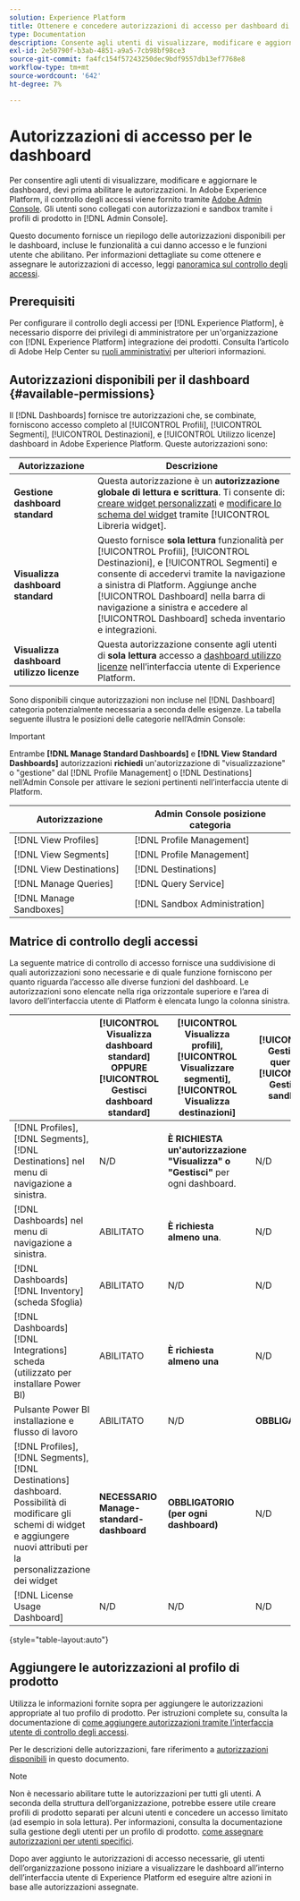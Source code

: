 ```yaml
---
solution: Experience Platform
title: Ottenere e concedere autorizzazioni di accesso per dashboard di Experience Platform
type: Documentation
description: Consente agli utenti di visualizzare, modificare e aggiornare dashboard di Experience Platform tramite Adobe Admin Console.
exl-id: 2e50790f-b3ab-4851-a9a5-7cb98bf98ce3
source-git-commit: fa4fc154f57243250dec9bdf9557db13ef7768e8
workflow-type: tm+mt
source-wordcount: '642'
ht-degree: 7%

---
```


# Autorizzazioni di accesso per le dashboard

Per consentire agli utenti di visualizzare, modificare e aggiornare le dashboard, devi prima abilitare le autorizzazioni. In Adobe Experience Platform, il controllo degli accessi viene fornito tramite [Adobe Admin Console](https://adminconsole.adobe.com/). Gli utenti sono collegati con autorizzazioni e sandbox tramite i profili di prodotto in [!DNL Admin Console].

Questo documento fornisce un riepilogo delle autorizzazioni disponibili per le dashboard, incluse le funzionalità a cui danno accesso e le funzioni utente che abilitano. Per informazioni dettagliate su come ottenere e assegnare le autorizzazioni di accesso, leggi [panoramica sul controllo degli accessi](../access-control/home.md).

## Prerequisiti

Per configurare il controllo degli accessi per [!DNL Experience Platform], è necessario disporre dei privilegi di amministratore per un&#39;organizzazione con [!DNL Experience Platform] integrazione dei prodotti. Consulta l’articolo di Adobe Help Center su [ruoli amministrativi](https://helpx.adobe.com/enterprise/using/admin-roles.html) per ulteriori informazioni.

## Autorizzazioni disponibili per il dashboard {#available-permissions}

Il [!DNL Dashboards] fornisce tre autorizzazioni che, se combinate, forniscono accesso completo al [!UICONTROL Profili], [!UICONTROL Segmenti], [!UICONTROL Destinazioni], e [!UICONTROL Utilizzo licenze] dashboard in Adobe Experience Platform. Queste autorizzazioni sono:

| Autorizzazione | Descrizione |
|---|---|
| **Gestione dashboard standard** | Questa autorizzazione è un **autorizzazione globale di lettura e scrittura**. Ti consente di: [creare widget personalizzati](./customize/custom-widgets.md) e [modificare lo schema del widget](./customize/edit-schema.md) tramite [!UICONTROL Libreria widget]. |
| **Visualizza dashboard standard** | Questo fornisce **sola lettura** funzionalità per [!UICONTROL Profili], [!UICONTROL Destinazioni], e [!UICONTROL Segmenti] e consente di accedervi tramite la navigazione a sinistra di Platform. Aggiunge anche [!UICONTROL Dashboard] nella barra di navigazione a sinistra e accedere al [!UICONTROL Dashboard] scheda inventario e integrazioni. |
| **Visualizza dashboard utilizzo licenze** | Questa autorizzazione consente agli utenti di **sola lettura** accesso a [dashboard utilizzo licenze](./guides/license-usage.md) nell’interfaccia utente di Experience Platform. |

Sono disponibili cinque autorizzazioni non incluse nel [!DNL Dashboard] categoria potenzialmente necessaria a seconda delle esigenze. La tabella seguente illustra le posizioni delle categorie nell’Admin Console:

>[!IMPORTANT]
>
>Entrambe **[!DNL Manage Standard Dashboards]** e **[!DNL View Standard Dashboards]** autorizzazioni **richiedi** un&#39;autorizzazione di &quot;visualizzazione&quot; o &quot;gestione&quot; dal [!DNL Profile Management] o [!DNL Destinations] nell’Admin Console per attivare le sezioni pertinenti nell’interfaccia utente di Platform.

| Autorizzazione | Admin Console posizione categoria |
|---|---|
| [!DNL View Profiles] | [!DNL Profile Management] |
| [!DNL View Segments] | [!DNL Profile Management] |
| [!DNL View Destinations] | [!DNL Destinations] |
| [!DNL Manage Queries] | [!DNL Query Service] |
| [!DNL Manage Sandboxes] | [!DNL Sandbox Administration] |

## Matrice di controllo degli accessi

La seguente matrice di controllo di accesso fornisce una suddivisione di quali autorizzazioni sono necessarie e di quale funzione forniscono per quanto riguarda l’accesso alle diverse funzioni del dashboard. Le autorizzazioni sono elencate nella riga orizzontale superiore e l’area di lavoro dell’interfaccia utente di Platform è elencata lungo la colonna sinistra.

|  | [!UICONTROL Visualizza dashboard standard] OPPURE [!UICONTROL Gestisci dashboard standard] | [!UICONTROL Visualizza profili],<br/>[!UICONTROL Visualizzare segmenti],<br/> [!UICONTROL Visualizza destinazioni] | [!UICONTROL Gestire le query] E [!UICONTROL Gestione sandbox] | [!UICONTROL Visualizza dashboard utilizzo licenze] |
|---|---|---|---|---|
| [!DNL Profiles],<br/>[!DNL Segments],<br/>[!DNL Destinations] nel menu di navigazione a sinistra. | N/D | **È RICHIESTA un&#39;autorizzazione &quot;Visualizza&quot; o &quot;Gestisci&quot;** per ogni dashboard. | N/D | N/D |
| [!DNL Dashboards] nel menu di navigazione a sinistra. | ABILITATO | **È richiesta almeno una**. | N/D | N/D |
| [!DNL Dashboards] [!DNL Inventory] <br/>(scheda Sfoglia) | ABILITATO | N/D | N/D | N/D |
| [!DNL Dashboards] [!DNL Integrations] scheda <br/>(utilizzato per installare Power BI) | ABILITATO | **È richiesta almeno una** | N/D | N/D |
| Pulsante Power BI installazione e flusso di lavoro | ABILITATO | N/D | **OBBLIGATORIO** | N/D |
| [!DNL Profiles],<br/>[!DNL Segments],<br/>[!DNL Destinations] dashboard.<br/>Possibilità di modificare gli schemi di widget e aggiungere nuovi attributi per la personalizzazione dei widget | **NECESSARIO Manage-standard-dashboard** | **OBBLIGATORIO (per ogni dashboard)** | N/D | N/D |
| [!DNL License Usage Dashboard] | N/D | N/D | N/D | ABILITATO |

{style="table-layout:auto"}

## Aggiungere le autorizzazioni al profilo di prodotto

Utilizza le informazioni fornite sopra per aggiungere le autorizzazioni appropriate al tuo profilo di prodotto. Per istruzioni complete su, consulta la documentazione di [come aggiungere autorizzazioni tramite l’interfaccia utente di controllo degli accessi](../access-control/ui/permissions.md).

Per le descrizioni delle autorizzazioni, fare riferimento a [autorizzazioni disponibili](#available-permissions) in questo documento.

>[!NOTE]
>
>Non è necessario abilitare tutte le autorizzazioni per tutti gli utenti. A seconda della struttura dell’organizzazione, potrebbe essere utile creare profili di prodotto separati per alcuni utenti e concedere un accesso limitato (ad esempio in sola lettura). Per informazioni, consulta la documentazione sulla gestione degli utenti per un profilo di prodotto. [come assegnare autorizzazioni per utenti specifici](../access-control/ui/users.md).

Dopo aver aggiunto le autorizzazioni di accesso necessarie, gli utenti dell’organizzazione possono iniziare a visualizzare le dashboard all’interno dell’interfaccia utente di Experience Platform ed eseguire altre azioni in base alle autorizzazioni assegnate.
